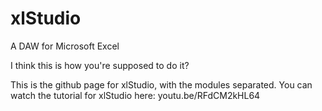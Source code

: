 # xlStudio
A DAW for Microsoft Excel

I think this is how you're supposed to do it?

This is the github page for xlStudio, with the modules separated.
You can watch the tutorial for xlStudio here: youtu.be/RFdCM2kHL64
